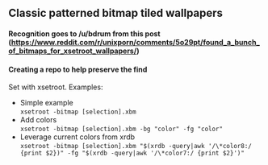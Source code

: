 ## Classic patterned bitmap tiled wallpapers

#### Recognition goes to /u/bdrum from this post (https://www.reddit.com/r/unixporn/comments/5o29pt/found_a_bunch_of_bitmaps_for_xsetroot_wallpapers/)

#### Creating a repo to help preserve the find

Set with xsetroot. Examples:  
 - Simple example  
`xsetroot -bitmap [selection].xbm`  
 - Add colors  
`xsetroot -bitmap [selection].xbm -bg "color" -fg "color"`  
 - Leverage current colors from xrdb  
`xsetroot -bitmap [selection].xbm "$(xrdb -query|awk '/\*color8:/ {print $2})" -fg "$(xrdb -query|awk '/\*color7:/ {print $2}')"`
